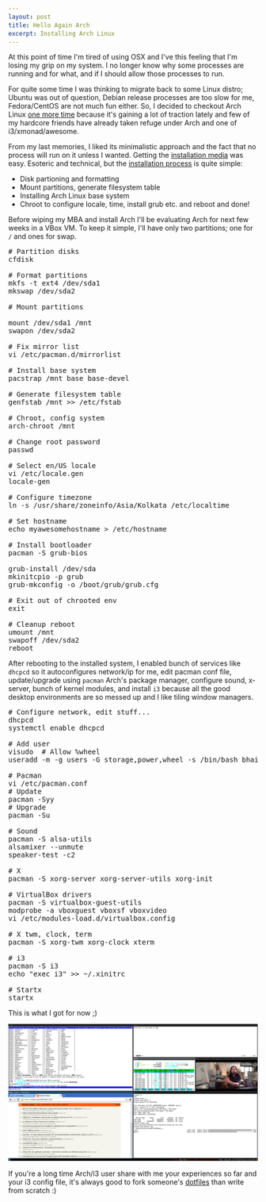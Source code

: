 ```yaml
---
layout: post
title: Hello Again Arch
excerpt: Installing Arch Linux
---
```


At this point of time I'm tired of using OSX and I've this feeling that I'm losing
my grip on my system. I no longer know why some processes are running and for
what, and if I should allow those processes to run.

For quite some time I was thinking to migrate back to some Linux distro; Ubuntu
was out of question, Debian release processes are too slow for me, Fedora/CentOS
are not much fun either. So, I decided to checkout Arch Linux [one more time](/logs/tweeting-with-irssi/)
because it's gaining a lot of traction lately and few of my hardcore friends
have already taken refuge under Arch and one of i3/xmonad/awesome.

From my last memories, I liked its minimalistic approach and the fact that no process
will run on it unless I wanted. Getting the [installation media](https://www.archlinux.org/download/)
was easy. Esoteric and technical, but the [installation process](https://wiki.archlinux.org/index.php/Official_Arch_Linux_Install_Guide) is quite simple:

- Disk partioning and formatting
- Mount partitions, generate filesystem table
- Installing Arch Linux base system
- Chroot to configure locale, time, install grub etc. and reboot and done!

Before wiping my MBA and install Arch I'll be evaluating Arch for next few weeks
in a VBox VM. To keep it simple, I'll have only two partitions; one for `/` and ones for swap.

<pre class="prettyprint">
# Partition disks
cfdisk

# Format partitions
mkfs -t ext4 /dev/sda1
mkswap /dev/sda2

# Mount partitions

mount /dev/sda1 /mnt
swapon /dev/sda2

# Fix mirror list
vi /etc/pacman.d/mirrorlist

# Install base system
pacstrap /mnt base base-devel

# Generate filesystem table
genfstab /mnt >> /etc/fstab

# Chroot, config system
arch-chroot /mnt

# Change root password
passwd

# Select en/US locale
vi /etc/locale.gen
locale-gen

# Configure timezone
ln -s /usr/share/zoneinfo/Asia/Kolkata /etc/localtime

# Set hostname
echo myawesomehostname > /etc/hostname

# Install bootloader
pacman -S grub-bios

grub-install /dev/sda
mkinitcpio -p grub
grub-mkconfig -o /boot/grub/grub.cfg

# Exit out of chrooted env
exit

# Cleanup reboot
umount /mnt
swapoff /dev/sda2
reboot
</pre>

After rebooting to the installed system, I enabled bunch of services like `dhcpcd`
so it autoconfigures network/ip for me, edit pacman conf file, update/upgrade using
`pacman` Arch's package manager, configure sound, x-server, bunch of kernel modules,
and install `i3` because all the good desktop environments are so messed up and I
like tiling window managers.

<pre class="prettyprint">
# Configure network, edit stuff...
dhcpcd
systemctl enable dhcpcd

# Add user
visudo  # Allow %wheel
useradd -m -g users -G storage,power,wheel -s /bin/bash bhaisaab

# Pacman
vi /etc/pacman.conf
# Update
pacman -Syy
# Upgrade
pacman -Su

# Sound
pacman -S alsa-utils
alsamixer --unmute
speaker-test -c2

# X
pacman -S xorg-server xorg-server-utils xorg-init

# VirtualBox drivers
pacman -S virtualbox-guest-utils
modprobe -a vboxguest vboxsf vboxvideo
vi /etc/modules-load.d/virtualbox.config

# X twm, clock, term
pacman -S xorg-twm xorg-clock xterm

# i3
pacman -S i3
echo "exec i3" >> ~/.xinitrc

# Startx
startx
</pre>

This is what I got for now ;)

<a href="/images/hello-arch.png">
<img src="/images/hello-arch.png">
</a>

If you're a long time Arch/i3 user share with me your experiences so far and your
i3 config file, it's always good to fork someone's [dotfiles](https://github.com/bhaisaab/dotfiles) than write from scratch :)
